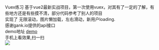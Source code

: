 Vuex练习
基于vue2最新实战项目，第一次使用vuex，对其有了一定的了解，有些地方还是有些摸不清，部分代码参考了别人的项目<br>
实现了 无限滚动，图片懒加载，左右滑动，新用户loading.<br>
感谢gank.io提供的api接口<br>
demo地址 [demo](https://ninjajin.github.io/vuex-practice/#/welfare)<br>
手机上看效果,扫一扫<br>![](http://qr.api.cli.im/qr?data=https%253A%252F%252Fninjajin.github.io%252Fvuex-practice%252F%2523%252Fwelfare&level=H&transparent=false&bgcolor=%23ffffff&forecolor=%23000000&blockpixel=12&marginblock=1&logourl=&size=280&kid=cliim&key=f1baa9986e6d9e1fa10bb46c749c170e)
